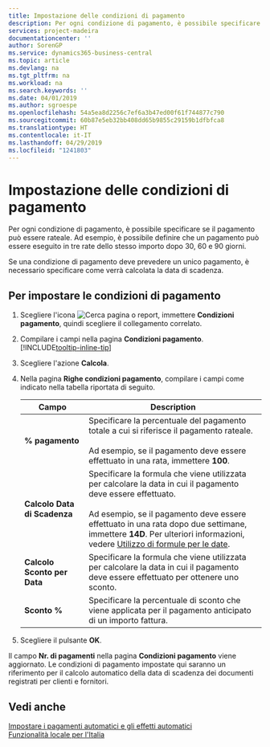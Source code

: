 ```yaml
---
title: Impostazione delle condizioni di pagamento
description: Per ogni condizione di pagamento, è possibile specificare se il pagamento può essere rateale. Ad esempio, è possibile definire che un pagamento può essere eseguito in tre rate dello stesso importo dopo 30, 60 e 90 giorni.
services: project-madeira
documentationcenter: ''
author: SorenGP
ms.service: dynamics365-business-central
ms.topic: article
ms.devlang: na
ms.tgt_pltfrm: na
ms.workload: na
ms.search.keywords: ''
ms.date: 04/01/2019
ms.author: sgroespe
ms.openlocfilehash: 54a5ea8d2256c7ef6a3b47ed00f61f744877c790
ms.sourcegitcommit: 60b87e5eb32bb408dd65b9855c29159b1dfbfca8
ms.translationtype: HT
ms.contentlocale: it-IT
ms.lasthandoff: 04/29/2019
ms.locfileid: "1241803"
---
```

# <a name="set-up-payment-terms"></a>Impostazione delle condizioni di pagamento
Per ogni condizione di pagamento, è possibile specificare se il pagamento può essere rateale. Ad esempio, è possibile definire che un pagamento può essere eseguito in tre rate dello stesso importo dopo 30, 60 e 90 giorni.  

Se una condizione di pagamento deve prevedere un unico pagamento, è necessario specificare come verrà calcolata la data di scadenza.  

## <a name="to-set-up-payment-terms"></a>Per impostare le condizioni di pagamento  
1.  Scegliere l'icona ![Cerca pagina o report](../../media/ui-search/search_small.png "icona Cerca pagina o report"), immettere **Condizioni pagamento**, quindi scegliere il collegamento correlato.    
2.  Compilare i campi nella pagina **Condizioni pagamento**. [!INCLUDE[tooltip-inline-tip](../../includes/tooltip-inline-tip_md.md)]  
3.  Scegliere l'azione **Calcola**.  
4.  Nella pagina **Righe condizioni pagamento**, compilare i campi come indicato nella tabella riportata di seguito.  

    |Campo|Description|  
    |---------------------------------|---------------------------------------|  
    |**% pagamento**|Specificare la percentuale del pagamento totale a cui si riferisce il pagamento rateale.<br /><br /> Ad esempio, se il pagamento deve essere effettuato in una rata, immettere **100**.|  
    |**Calcolo Data di Scadenza**|Specificare la formula che viene utilizzata per calcolare la data in cui il pagamento deve essere effettuato.<br /><br /> Ad esempio, se il pagamento deve essere effettuato in una rata dopo due settimane, immettere **14D**. Per ulteriori informazioni, vedere [Utilizzo di formule per le date](../../ui-enter-date-ranges.md#using-date-formulas).|  
    |**Calcolo Sconto per Data**|Specificare la formula che viene utilizzata per calcolare la data in cui il pagamento deve essere effettuato per ottenere uno sconto.|  
    |**Sconto %**|Specificare la percentuale di sconto che viene applicata per il pagamento anticipato di un importo fattura.|  

5.  Scegliere il pulsante **OK**.  

Il campo **Nr. di pagamenti** nella pagina **Condizioni pagamento** viene aggiornato. Le condizioni di pagamento impostate qui saranno un riferimento per il calcolo automatico della data di scadenza dei documenti registrati per clienti e fornitori.  

## <a name="see-also"></a>Vedi anche  
 [Impostare i pagamenti automatici e gli effetti automatici](how-to-set-up-automatic-payments-and-automatic-bills.md)   
 [Funzionalità locale per l'Italia](italy-local-functionality.md)   
